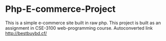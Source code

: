 # Php-E-commerce-Project
This is a simple e-commerce site built in raw php. This project is built as an assignment in CSE-3100 web-programming course.
Autoconverted link http://bestbuybd.cf/ 
